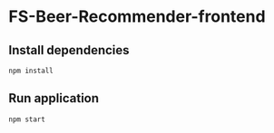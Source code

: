 # FS-Beer-Recommender-frontend

## Install dependencies

`npm install`

## Run application

`npm start`
